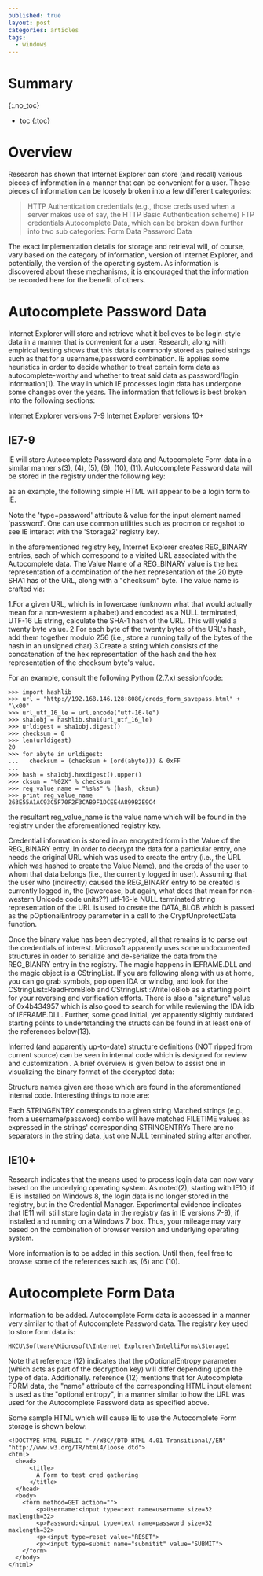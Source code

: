 ```yaml
---
published: true
layout: post
categories: articles
tags:
  - windows
---
```

# Summary
{:.no_toc}

* toc
{:toc}

# Overview

Research has shown that Internet Explorer can store (and recall) various pieces of information in a manner that can be convenient for a user.  These pieces of information can be loosely broken into a few different categories:

  >HTTP Authentication credentials (e.g., those creds used when a server makes use of say, the HTTP Basic Authentication scheme)
    FTP credentials
    Autocomplete Data, which can be broken down further into two sub categories:
        Form Data
        Password Data

The exact implementation details for storage and retrieval will, of course, vary based on the category of information, version of Internet Explorer, and potentially, the version of the operating system.  As information is discovered about these mechanisms, it is encouraged that the information be recorded here for the benefit of others.


# Autocomplete Password Data

Internet Explorer will store and retrieve what it believes to be login-style data in a manner that is convenient for a user.  Research, along with empirical testing shows that this data is commonly stored as paired strings such as that for a username/password combination.  IE applies some heuristics in order to decide whether to treat certain form data as autocomplete-worthy and whether to treat said data as password/login information(1).  The way in which IE processes login data has undergone some changes over the years.  The information that follows is best broken into the following sections:

   Internet Explorer versions 7-9
   Internet Explorer versions 10+

## IE7-9

IE will store Autocomplete Password data and Autocomplete Form data in a similar manner s(3), (4), (5), (6), (10), (11).  Autocomplete Password data will be stored in the registry under the following key:

as an example, the following simple HTML will appear to be a login form to IE.

Note the 'type=password' attribute & value for the input element named 'password'.  One can use common utilities such as procmon or regshot to see IE interact with the 'Storage2' registry key.

In the aforementioned registry key, Internet Explorer creates REG_BINARY entries, each of which correspond to a visited URL associated with the Autocomplete data.  The Value Name of a REG_BINARY value is the hex representation of a combination of the hex representation of the 20 byte SHA1 has of the URL, along with a "checksum" byte.  The value name is crafted via:

   1.For a given URL, which is in lowercase (unknown what that would actually mean for a non-western alphabet) and encoded as a NULL terminated, UTF-16 LE string, calculate the SHA-1 hash of the URL.  This will yield a twenty byte value.
   2.For each byte of the twenty bytes of the URL's hash, add them together modulo 256 (i.e., store a running tally of the bytes of the hash in an unsigned char)
   3.Create a string which consists of the concatenation of the hex representation of the hash and the hex representation of the checksum byte's value.

For an example, consult the following Python (2.7.x) session/code:

~~~
>>> import hashlib
>>> url = "http://192.168.146.128:8080/creds_form_savepass.html" + "\x00"
>>> url_utf_16_le = url.encode("utf-16-le")
>>> sha1obj = hashlib.sha1(url_utf_16_le)
>>> urldigest = sha1obj.digest()
>>> checksum = 0
>>> len(urldigest)
20
>>> for abyte in urldigest:
...   checksum = (checksum + (ord(abyte))) & 0xFF
...
>>> hash = sha1obj.hexdigest().upper()
>>> cksum = "%02X" % checksum
>>> reg_value_name = "%s%s" % (hash, cksum)
>>> print reg_value_name
263E55A1AC93C5F70F2F3CAB9F1DCEE4A899B2E9C4
~~~

the resultant reg_value_name is the value name which will be found in the registry under the aforementioned registry key.

Credential information is stored in an encrypted form in the Value of the REG_BINARY entry.   In order to decrypt the data for a particular entry, one needs the original URL which was used to create the entry (i.e., the URL which was hashed to create the Value Name), and the creds of the user to whom that data belongs (i.e., the currently logged in user).  Assuming that the user who (indirectly) caused the REG_BINARY entry to be created is currently logged in, the (lowercase, but again, what does that mean for non-western Unicode code units??) utf-16-le NULL terminated string representation of the URL is used to create the DATA_BLOB which is passed as the pOptionalEntropy parameter in a call to the CryptUnprotectData function.

Once the binary value has been decrypted, all that remains is to parse out the credentials of interest.  Microsoft apparently uses some undocumented structures in order to serialize and de-serialize the data from the REG_BIANRY entry in the registry.  The magic happens in IEFRAME.DLL and the magic object is a CStringList.  If you are following along with us at home, you can go grab symbols, pop open IDA or windbg, and look for the CStringList::ReadFromBlob and CStringList::WriteToBlob as a starting point for your reversing and verification efforts.  There is also a "signature" value of 0x4b434957 which is also good to search for while reviewing the IDA idb of IEFRAME.DLL.  Further, some good initial, yet apparently slightly outdated starting points to undertstanding the structs can be found in at least one of the references below(13).

Inferred (and apparently up-to-date) structure definitions (NOT ripped from current source) can be seen in internal code which is designed for review and customization 
.  A brief overview is given below to assist one in visualizing the binary format of the decrypted data:

Structure names given are those which are found in the aforementioned internal code.  Interesting things to note are:

   Each STRINGENTRY corresponds to a given string
   Matched strings (e.g., from a username/password) combo will have matched FILETIME values as expressed in the strings' corresponding STRINGENTRYs
   There are no separators in the string data, just one NULL terminated string after another.

## IE10+

Research indicates that the means used to process login data can now vary based on the underlying operating system.  As noted(2), starting with IE10, if IE is installed on Windows 8, the login data is no longer stored in the registry, but in the Credential Manager.  Experimental evidence indicates that IE11 will still store login data in the registry (as in IE versions 7-9), if installed and running on a Windows 7 box.  Thus, your mileage may vary based on the combination of browser version and underlying operating system.

More information is to be added in this section.  Until then, feel free to browse some of the references such as, (6) and (10).

# Autocomplete Form Data

Information to be added.  Autocomplete Form data is accessed in a manner very similar to that of Autocomplete Password data.  The registry key used to store form data is:

	HKCU\Software\Microsoft\Internet Explorer\IntelliForms\Storage1
    
Note that reference (12) indicates that the pOptionalEntropy parameter (which acts as part of the decryption key) will differ depending upon the type of data.  Additionally. reference (12) mentions that for Autocomplete FORM data, the "name" attribute of the corresponding HTML input element is used as the "optional entropy", in a manner similar to how the URL was used for the Autocomplete Password data as specified above.

Some sample HTML which will cause IE to use the Autocomplete Form storage is shown below:

~~~
<!DOCTYPE HTML PUBLIC "-//W3C//DTD HTML 4.01 Transitional//EN" "http://www.w3.org/TR/html4/loose.dtd">
<html>
  <head>
      <title>
        A Form to test cred gathering
      </title>
  </head>
  <body>
    <form method=GET action="">
        <p>Username:<input type=text name=username size=32 maxlength=32>
        <p>Password:<input type=text name=password size=32 maxlength=32>
        <p><input type=reset value="RESET">
        <p><input type=submit name="submitit" value="SUBMIT">
    </form>
  </body>
</html>
~~~
